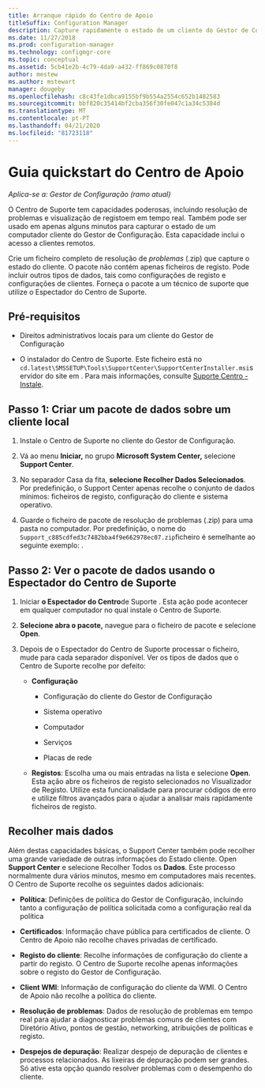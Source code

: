 ```yaml
---
title: Arranque rápido do Centro de Apoio
titleSuffix: Configuration Manager
description: Capture rapidamente o estado de um cliente do Gestor de Configuração para resolução de problemas.
ms.date: 11/27/2018
ms.prod: configuration-manager
ms.technology: configmgr-core
ms.topic: conceptual
ms.assetid: 5cb41e2b-4c79-4da9-a432-ff869c0870f8
author: mestew
ms.author: mstewart
manager: dougeby
ms.openlocfilehash: c8c43fe1dbca9155bf9b554a2554c652b1482583
ms.sourcegitcommit: bbf820c35414bf2cba356f30fe047c1a34c5384d
ms.translationtype: MT
ms.contentlocale: pt-PT
ms.lasthandoff: 04/21/2020
ms.locfileid: "81723118"
---
```

# <a name="support-center-quickstart-guide"></a>Guia quickstart do Centro de Apoio

*Aplica-se a: Gestor de Configuração (ramo atual)*

O Centro de Suporte tem capacidades poderosas, incluindo resolução de problemas e visualização de registoem em tempo real. Também pode ser usado em apenas alguns minutos para capturar o estado de um computador cliente do Gestor de Configuração. Esta capacidade inclui o acesso a clientes remotos.

Crie um ficheiro completo de resolução de *problemas* (.zip) que capture o estado do cliente. O pacote não contém apenas ficheiros de registo. Pode incluir outros tipos de dados, tais como configurações de registo e configurações de clientes. Forneça o pacote a um técnico de suporte que utilize o Espectador do Centro de Suporte.



## <a name="prerequisites"></a>Pré-requisitos

- Direitos administrativos locais para um cliente do Gestor de Configuração  

- O instalador do Centro de Suporte. Este ficheiro está no `cd.latest\SMSSETUP\Tools\SupportCenter\SupportCenterInstaller.msi`servidor do site em . Para mais informações, consulte [Suporte Centro - Instale](support-center.md#install).  



## <a name="step-1-create-a-data-bundle-on-a-local-client"></a>Passo 1: Criar um pacote de dados sobre um cliente local

1.  Instale o Centro de Suporte no cliente do Gestor de Configuração.  

2.  Vá ao menu **Iniciar,** no grupo **Microsoft System Center,** selecione **Support Center**.  

3.  No separador Casa da fita, **selecione Recolher Dados Selecionados**. Por predefinição, o Support Center apenas recolhe o conjunto de dados mínimos: ficheiros de registo, configuração do cliente e sistema operativo.  

4.  Guarde o ficheiro de pacote de resolução de problemas (.zip) para uma pasta no computador. Por predefinição, o nome do `Support_c885cdfed3c7482bba4f9e662978ec07.zip`ficheiro é semelhante ao seguinte exemplo: .  



## <a name="step-2-view-the-data-bundle-using-support-center-viewer"></a>Passo 2: Ver o pacote de dados usando o Espectador do Centro de Suporte

1.  Iniciar **o Espectador do Centro**de Suporte . Esta ação pode acontecer em qualquer computador no qual instale o Centro de Suporte.  

2.  **Selecione abra o pacote,** navegue para o ficheiro de pacote e selecione **Open**.  

3.  Depois de o Espectador do Centro de Suporte processar o ficheiro, mude para cada separador disponível. Ver os tipos de dados que o Centro de Suporte recolhe por defeito:  

    - **Configuração**  

        - Configuração do cliente do Gestor de Configuração  

        - Sistema operativo  

        - Computador  

        - Serviços  

        - Placas de rede  

    - **Registos**: Escolha uma ou mais entradas na lista e selecione **Open**. Esta ação abre os ficheiros de registo selecionados no Visualizador de Registo. Utilize esta funcionalidade para procurar códigos de erro e utilize filtros avançados para o ajudar a analisar mais rapidamente ficheiros de registo.  



## <a name="collect-more-data"></a>Recolher mais dados

Além destas capacidades básicas, o Support Center também pode recolher uma grande variedade de outras informações do Estado cliente. Open **Support Center** e selecione Recolher Todos os **Dados**. Este processo normalmente dura vários minutos, mesmo em computadores mais recentes. O Centro de Suporte recolhe os seguintes dados adicionais:

- **Política**: Definições de política do Gestor de Configuração, incluindo tanto a configuração de política solicitada como a configuração real da política  

- **Certificados**: Informação chave pública para certificados de cliente. O Centro de Apoio não recolhe chaves privadas de certificado.  

- **Registo do cliente**: Recolhe informações de configuração do cliente a partir do registo. O Centro de Suporte recolhe apenas informações sobre o registo do Gestor de Configuração.  

- **Client WMI**: Informação de configuração do cliente da WMI. O Centro de Apoio não recolhe a política do cliente.  

- **Resolução de problemas**: Dados de resolução de problemas em tempo real para ajudar a diagnosticar problemas comuns de clientes com Diretório Ativo, pontos de gestão, networking, atribuições de políticas e registo.  

- **Despejos de depuração**: Realizar despejo de depuração de clientes e processos relacionados. As lixeiras de depuração podem ser grandes. Só ative esta opção quando resolver problemas com o desempenho do cliente.  

